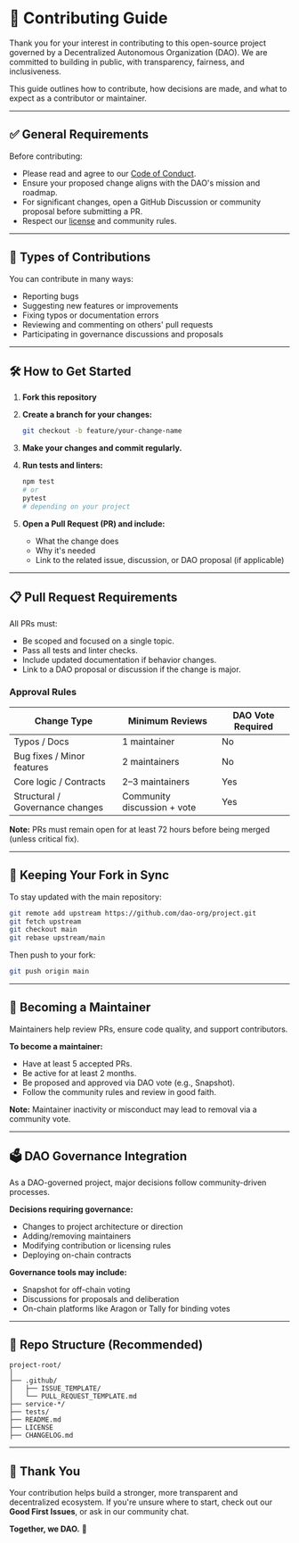 # 🤝 Contributing Guide

Thank you for your interest in contributing to this open-source project governed by a Decentralized Autonomous Organization (DAO). We are committed to building in public, with transparency, fairness, and inclusiveness.

This guide outlines how to contribute, how decisions are made, and what to expect as a contributor or maintainer.

---

## ✅ General Requirements

Before contributing:

- Please read and agree to our [Code of Conduct](CODE_OF_CONDUCT.md).
- Ensure your proposed change aligns with the DAO's mission and roadmap.
- For significant changes, open a GitHub Discussion or community proposal before submitting a PR.
- Respect our [license](LICENSE) and community rules.

---

## 🧩 Types of Contributions

You can contribute in many ways:

- Reporting bugs
- Suggesting new features or improvements
- Fixing typos or documentation errors
- Reviewing and commenting on others' pull requests
- Participating in governance discussions and proposals

---

## 🛠️ How to Get Started

1. **Fork this repository**
2. **Create a branch for your changes:**
   ```bash
   git checkout -b feature/your-change-name
   ```

3. **Make your changes and commit regularly.**

4. **Run tests and linters:**
   ```bash
   npm test
   # or
   pytest
   # depending on your project
   ```

5. **Open a Pull Request (PR) and include:**
   - What the change does
   - Why it's needed
   - Link to the related issue, discussion, or DAO proposal (if applicable)

---

## 📋 Pull Request Requirements

All PRs must:

- Be scoped and focused on a single topic.
- Pass all tests and linter checks.
- Include updated documentation if behavior changes.
- Link to a DAO proposal or discussion if the change is major.

### Approval Rules

| Change Type | Minimum Reviews | DAO Vote Required |
|-------------|----------------|-------------------|
| Typos / Docs | 1 maintainer | No |
| Bug fixes / Minor features | 2 maintainers | No |
| Core logic / Contracts | 2–3 maintainers | Yes |
| Structural / Governance changes | Community discussion + vote | Yes |

**Note:** PRs must remain open for at least 72 hours before being merged (unless critical fix).

---

## 🔄 Keeping Your Fork in Sync

To stay updated with the main repository:

```bash
git remote add upstream https://github.com/dao-org/project.git
git fetch upstream
git checkout main
git rebase upstream/main
```

Then push to your fork:

```bash
git push origin main
```

---

## 👥 Becoming a Maintainer

Maintainers help review PRs, ensure code quality, and support contributors.

**To become a maintainer:**

- Have at least 5 accepted PRs.
- Be active for at least 2 months.
- Be proposed and approved via DAO vote (e.g., Snapshot).
- Follow the community rules and review in good faith.

**Note:** Maintainer inactivity or misconduct may lead to removal via a community vote.

---

## 🗳️ DAO Governance Integration

As a DAO-governed project, major decisions follow community-driven processes.

**Decisions requiring governance:**

- Changes to project architecture or direction
- Adding/removing maintainers
- Modifying contribution or licensing rules
- Deploying on-chain contracts

**Governance tools may include:**

- Snapshot for off-chain voting
- Discussions for proposals and deliberation
- On-chain platforms like Aragon or Tally for binding votes

---

## 📁 Repo Structure (Recommended)

```
project-root/
│
├── .github/
│   ├── ISSUE_TEMPLATE/
│   └── PULL_REQUEST_TEMPLATE.md
├── service-*/
├── tests/
├── README.md
├── LICENSE
├── CHANGELOG.md
```

---

## 🙌 Thank You

Your contribution helps build a stronger, more transparent and decentralized ecosystem. If you're unsure where to start, check out our **Good First Issues**, or ask in our community chat.

**Together, we DAO.** 🚀